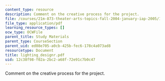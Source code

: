 ```yaml
---
content_type: resource
description: Comment on the creative process for the project.
file: /courses/21m-873-theater-arts-topics-fall-2004-january-iap-2005/12c38f98f02a2bc2a68f72e91c7b0c47_lighting_designr.pdf
file_type: application/pdf
learning_resource_types: []
ocw_type: OCWFile
parent_title: Study Materials
parent_type: CourseSection
parent_uid: ed08e705-a0cb-425b-fec6-178c4a073ad8
resourcetype: Document
title: lighting_designr.pdf
uid: 12c38f98-f02a-2bc2-a68f-72e91c7b0c47
---
```

Comment on the creative process for the project.

